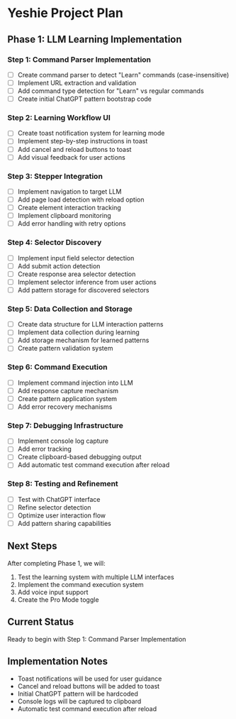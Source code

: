 # Yeshie Project Plan

## Phase 1: LLM Learning Implementation

### Step 1: Command Parser Implementation
- [ ] Create command parser to detect "Learn" commands (case-insensitive)
- [ ] Implement URL extraction and validation
- [ ] Add command type detection for "Learn" vs regular commands
- [ ] Create initial ChatGPT pattern bootstrap code

### Step 2: Learning Workflow UI
- [ ] Create toast notification system for learning mode
- [ ] Implement step-by-step instructions in toast
- [ ] Add cancel and reload buttons to toast
- [ ] Add visual feedback for user actions

### Step 3: Stepper Integration
- [ ] Implement navigation to target LLM
- [ ] Add page load detection with reload option
- [ ] Create element interaction tracking
- [ ] Implement clipboard monitoring
- [ ] Add error handling with retry options

### Step 4: Selector Discovery
- [ ] Implement input field selector detection
- [ ] Add submit action detection
- [ ] Create response area selector detection
- [ ] Implement selector inference from user actions
- [ ] Add pattern storage for discovered selectors

### Step 5: Data Collection and Storage
- [ ] Create data structure for LLM interaction patterns
- [ ] Implement data collection during learning
- [ ] Add storage mechanism for learned patterns
- [ ] Create pattern validation system

### Step 6: Command Execution
- [ ] Implement command injection into LLM
- [ ] Add response capture mechanism
- [ ] Create pattern application system
- [ ] Add error recovery mechanisms

### Step 7: Debugging Infrastructure
- [ ] Implement console log capture
- [ ] Add error tracking
- [ ] Create clipboard-based debugging output
- [ ] Add automatic test command execution after reload

### Step 8: Testing and Refinement
- [ ] Test with ChatGPT interface
- [ ] Refine selector detection
- [ ] Optimize user interaction flow
- [ ] Add pattern sharing capabilities

## Next Steps
After completing Phase 1, we will:
1. Test the learning system with multiple LLM interfaces
2. Implement the command execution system
3. Add voice input support
4. Create the Pro Mode toggle

## Current Status
Ready to begin with Step 1: Command Parser Implementation

## Implementation Notes
- Toast notifications will be used for user guidance
- Cancel and reload buttons will be added to toast
- Initial ChatGPT pattern will be hardcoded
- Console logs will be captured to clipboard
- Automatic test command execution after reload 